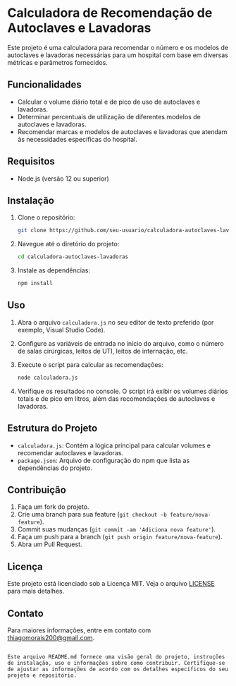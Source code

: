 # Calculadora de Recomendação de Autoclaves e Lavadoras

Este projeto é uma calculadora para recomendar o número e os modelos de autoclaves e lavadoras necessárias para um hospital com base em diversas métricas e parâmetros fornecidos.

## Funcionalidades

- Calcular o volume diário total e de pico de uso de autoclaves e lavadoras.
- Determinar percentuais de utilização de diferentes modelos de autoclaves e lavadoras.
- Recomendar marcas e modelos de autoclaves e lavadoras que atendam às necessidades específicas do hospital.

## Requisitos

- Node.js (versão 12 ou superior)

## Instalação

1. Clone o repositório:
   ```bash
   git clone https://github.com/seu-usuario/calculadora-autoclaves-lavadoras.git
   ```

2. Navegue até o diretório do projeto:
   ```bash
   cd calculadora-autoclaves-lavadoras
   ```

3. Instale as dependências:
   ```bash
   npm install
   ```

## Uso

1. Abra o arquivo `calculadora.js` no seu editor de texto preferido (por exemplo, Visual Studio Code).

2. Configure as variáveis de entrada no início do arquivo, como o número de salas cirúrgicas, leitos de UTI, leitos de internação, etc.

3. Execute o script para calcular as recomendações:
   ```bash
   node calculadora.js
   ```

4. Verifique os resultados no console. O script irá exibir os volumes diários totais e de pico em litros, além das recomendações de autoclaves e lavadoras.

## Estrutura do Projeto

- `calculadora.js`: Contém a lógica principal para calcular volumes e recomendar autoclaves e lavadoras.
- `package.json`: Arquivo de configuração do npm que lista as dependências do projeto.

## Contribuição

1. Faça um fork do projeto.
2. Crie uma branch para sua feature (`git checkout -b feature/nova-feature`).
3. Commit suas mudanças (`git commit -am 'Adiciona nova feature'`).
4. Faça um push para a branch (`git push origin feature/nova-feature`).
5. Abra um Pull Request.

## Licença

Este projeto está licenciado sob a Licença MIT. Veja o arquivo [LICENSE](LICENSE) para mais detalhes.

## Contato

Para maiores informações, entre em contato com [thiagomorais200@gmail.com](thiagomorais200@gmail.com).
```

Este arquivo README.md fornece uma visão geral do projeto, instruções de instalação, uso e informações sobre como contribuir. Certifique-se de ajustar as informações de acordo com os detalhes específicos do seu projeto e repositório.
